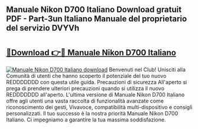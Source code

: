 ## Manuale Nikon D700 Italiano Download gratuit PDF - Part-3un Italiano Manuale del proprietario del servizio DVYVh

# <h2><a href="http://dfbh1mh.blite.top/?on=Manuale+Nikon+D700+Italiano">🔗Download 👉🔴 Manuale Nikon D700 Italiano</a></h2>

[![Manuale Nikon D700 Italiano download](https://i.imgur.com/lujVjoI.png)](http://dfbh1mh.blite.top/?on=Manuale+Nikon+D700+Italiano)
Benvenuti nel Club! Unisciti alla Comunità di utenti che hanno scoperto il potenziale del tuo nuovo REDDDDDDD con questa utile guida. Precauzioni di sicurezza All'aperto si prega di prendere ulteriori precauzioni quando si utilizza il nuovo REDDDDDDD all'aperto. L'ultima versione di Manuale Nikon D700 Italiano offre agli utenti una vasta raccolta di funzionalità avanzate come riconoscimento dei gesti, Vivavoce, compatibilità multi-dispositivo e consigli personalizzati. Il tuo successo è la nostra priorità Manuale Nikon D700 Italiano. Ci impegniamo a garantire la tua massima soddisfazione.
